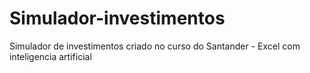 # Simulador-investimentos
Simulador de investimentos criado no curso do Santander - Excel com inteligencia artificial
